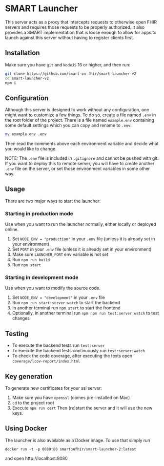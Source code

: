 # SMART Launcher
This server acts as a proxy that intercepts requests to otherwise open FHIR
servers and requires those requests to be properly authorized. It also provides
a SMART implementation that is loose enough to allow for apps to launch against
this server without having to register clients first.

## Installation
Make sure you have `git` and `NodeJS` 16 or higher, and then run:
```sh
git clone https://github.com/smart-on-fhir/smart-launcher-v2
cd smart-launcher-v2
npm i
```

## Configuration
Although this server is designed to work without any configuration, one might
want to customize a few things. To do so, create a file named `.env` in the
root folder of the project. There is a file named `example.env` containing some
default settings which you can copy and rename to `.env`:
```sh
mv example.env .env
```
Then read the comments above each environment variable and decide what you would
like to change.

NOTE: The `.env` file is included in `.gitignore` and cannot be pushed with git.
If you want to deploy this to remote server, you will have to create another
`.env` file on the server, or set those environment variables in some other way.

## Usage
There are two major ways to start the launcher:

### Starting in production mode
Use when you want to run the launcher normally, either locally or deployed online.
1. Set `NODE_ENV = "production"` in your `.env` file (unless it is already set in your environment)
2. Set `PORT` in your `.env` file (unless it is already set in your environment)
3. Make sure `LAUNCHER_PORT` env variable is not set
4. Run `npm run build`
5. Run `npm start`

### Starting in development mode
Use when you want to modify the source code.
1. Set `NODE_ENV = "development"` in your `.env` file
2. Run `npm run start:server:watch` to start the backend
3. In another terminal run `npm start` to start the frontend
4. Optionally, in another terminal run `npm npm run test:server:watch` to test changes

## Testing
- To execute the backend tests run `test:server`
- To execute the backend tests continuously run `test:server:watch`
- To check the code coverage, after executing the tests open `coverage/lcov-report/index.html`

## Key generation
To generate new certificates for your ssl server:
1. Make sure you have `openssl` (comes pre-installed on Mac)
2. `cd` to the project root
3. Execute `npm run cert`
Then (re)start the server and it will use the new keys.

## Using Docker
The launcher is also available as a Docker image. To use that simply run
```
docker run -t -p 8080:80 smartonfhir/smart-launcher-2:latest
```
and open http://localhost:8080

<!--
docker build -t smartonfhir/smart-launcher-2:latest .
docker push smartonfhir/smart-launcher-2:latest
-->